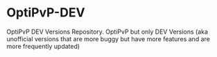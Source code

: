 # OptiPvP-DEV
OptiPvP DEV Versions Repository. OptiPvP but only DEV Versions (aka unofficial versions that are more buggy but have more features and are more frequently updated)

